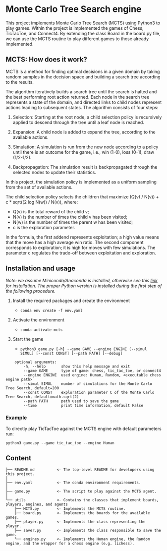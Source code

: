 # Monte Carlo Tree Search engine
This project implements Monte Carlo Tree Search (MCTS) using Python3 to play games.
Within the project is implemented the games of Chess, TicTacToe, and Connect4. By extending the class Board in the board.py file, we can use the MCTS routine to play different games to those already implemented.

## MCTS: How does it work?
MCTS is a method for finding optimal decisions in a given domain by taking random samples in the decision space and building a search tree according to the results.

The algorithm iteratively builds a search tree until the search is halted and the best performing root action returned. Each node in the search tree represents a state of the domain, and directed links to child nodes represent actions leading to subsequent states. The algorithm consists of four steps:

1. Selection: Starting at the root node, a child selection policy is recursively applied to descend through the tree until a leaf node is reached. 

2. Expansion: A child node is added to expand the tree, according to the available actions.

3. Simulation: A simulation is run from the new node according to a policy until there is an outcome for the game, i.e., win (1-0), loss (0-1), draw (1/2-1/2).

4. Backpropagation: The simulation result is backpropagated through the selected nodes to update their statistics.

In this project, the simulation policy is implemented as a uniform sampling from the set of available actions.

The child selection policy selects the children that maximize (Q(v) / N(v)) + c * sqrt((2 log N(w)) / N(v)), where:
- Q(v) is the total reward of the child v;
- N(v) is the number of times the child v has been visited;
- N(w) is the number of times the parent w has been visited;
- c is the exploration parameter.

In the formula, the first addend represents exploitation; a high value means that the move has a high average win ratio. The second component corresponds to exploration; it is high for moves with few simulations. The parameter c regulates the trade-off between exploitation and exploration.

## Installation and usage
_Note: we assume Miniconda/Anaconda is installed, otherwise see this [link](https://docs.conda.io/projects/conda/en/latest/user-guide/install/download.html) for installation. The proper Python version is installed during the first step of the following procedure._

1. Install the required packages and create the environment
    - ``` conda env create -f env.yaml ```

2. Activate the environment
    - ``` conda activate mcts ```

3. Start the game
    - ``` python3 game.py [-h] --game GAME --engine ENGINE [--simul SIMUL] [--const CONST] [--path PATH] [--debug] ```

```
    optional arguments:
        -h, --help       show this help message and exit
        --game GAME      type of game: chess, tic_tac_toe, or connect4
        --engine ENGINE  used engine: Human, Random, <executable chess engine path>
        --simul SIMUL    number of simulations for the Monte Carlo Tree Search, default=200
        --const CONST    exploration parameter C of the Monte Carlo Tree Search, default=math.sqrt(2)
        --path PATH      path used to save the game
        --time           print time information, default False 
``` 

### Example
To directly play TicTacToe against the MCTS engine with default parameters run:

``` python3 game.py --game tic_tac_toe --engine Human ```


## Content

    ├── README.md          <- The top-level README for developers using this project.
    │
    ├── env.yaml           <- The conda environment requirements.
    │
    ├── game.py            <- The script to play against the MCTS agent.
    │
    └── utils              <- Contains the classes that implement boards, players, engines, and agents
        ├── MCTS.py        <- Implements the MCTS routine.
        ├── board.py       <- Implements the boards for the available games.
        ├── player.py      <- Implements the class representing the player.
        ├── saver.py       <- Implements the class responsible to save the game.
        └── engines.py     <- Implements the Human engine, the Random engine, and the wrapper for a chess engine (e.g. lichess).
